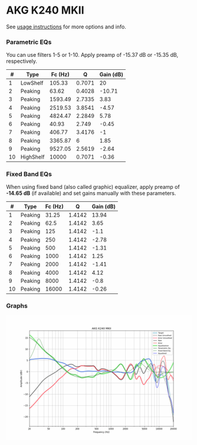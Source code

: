 # AKG K240 MKII
See [usage instructions](https://github.com/jaakkopasanen/AutoEq#usage) for more options and info.

### Parametric EQs
You can use filters 1-5 or 1-10. Apply preamp of -15.37 dB or -15.35 dB, respectively.

|   # | Type      |   Fc (Hz) |      Q |   Gain (dB) |
|-----|-----------|-----------|--------|-------------|
|   1 | LowShelf  |    105.33 | 0.7071 |       20    |
|   2 | Peaking   |     63.62 | 0.4028 |      -10.71 |
|   3 | Peaking   |   1593.49 | 2.7335 |        3.83 |
|   4 | Peaking   |   2519.53 | 3.8541 |       -4.57 |
|   5 | Peaking   |   4824.47 | 2.2849 |        5.78 |
|   6 | Peaking   |     40.93 | 2.749  |       -0.45 |
|   7 | Peaking   |    406.77 | 3.4176 |       -1    |
|   8 | Peaking   |   3365.87 | 6      |        1.85 |
|   9 | Peaking   |   9527.05 | 2.5619 |       -2.64 |
|  10 | HighShelf |  10000    | 0.7071 |       -0.36 |

### Fixed Band EQs
When using fixed band (also called graphic) equalizer, apply preamp of **-14.65 dB** (if available) and set gains manually with these parameters.

|   # | Type    |   Fc (Hz) |      Q |   Gain (dB) |
|-----|---------|-----------|--------|-------------|
|   1 | Peaking |     31.25 | 1.4142 |       13.94 |
|   2 | Peaking |     62.5  | 1.4142 |        3.65 |
|   3 | Peaking |    125    | 1.4142 |       -1.1  |
|   4 | Peaking |    250    | 1.4142 |       -2.78 |
|   5 | Peaking |    500    | 1.4142 |       -1.31 |
|   6 | Peaking |   1000    | 1.4142 |        1.25 |
|   7 | Peaking |   2000    | 1.4142 |       -1.41 |
|   8 | Peaking |   4000    | 1.4142 |        4.12 |
|   9 | Peaking |   8000    | 1.4142 |       -0.8  |
|  10 | Peaking |  16000    | 1.4142 |       -0.26 |

### Graphs
![](./AKG%20K240%20MKII.png)
